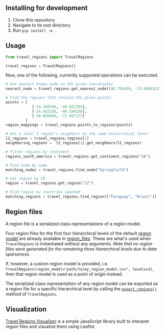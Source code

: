 ## Installing for development

1. Clone this repository
2. Navigate to its root directory
3. Run `pip install -e .`

## Usage

```python
from travel_regions import TravelRegions

travel_regions = TravelRegions()
```

Now, one of the following, currently supported operations can be executed.

```python
# Get nearest known node to the given coordinates
nearest_node = travel_regions.get_nearest_node((40.781459, -73.966551))

# Find the regions that contain the given points
points = [
            [-14.269798, -40.821783],
            [-24.452236, -48.556158],
            [-38.826944, -71.847173]
         ]
region_mappings = travel_regions.points_to_regions(points)

# Get a level 2 region's neighbors on the same hierarchical level
l2_regions = travel_regions.regions[2]
neighboring_regions =  l2_regions[1].get_neighbors(l2_regions)

# Filter regions by continent
regions_south_america = travel_regions.get_continent_regions("SA")

# Find node by name
matching_nodes = travel_regions.find_node("Springfield")

# Get region by ID
region = travel_regions.get_region("22")

# Find region by countries spanned
matching_regions = travel_regions.find_region(["Paraguay", "Brazil"])
```

## Region files

A region file is a serialized class representations of
a region model.

Four region files for the first four hierarchical levels of the default [region
model](/data/communities_-1__with_distance_multi-level_geonames_cities_7) are already available
in [region_files](/data/region_files). These are what's used when
`TravelRegions` is instantiated without any arguments.
_Note that no region files were generated for the remaining three hierarchical
levels due to data sparseness._

If, however, a custom
region model is provided, i.e.
`TravelRegions(region_model="path/to/my_region_model.csv", levels=3)`, then that
region model is used as a point of origin instead.

The serialized class representation of any region model can be exported as a region file
for a specific hierarchical level by
calling the [`export_regions()`](src/regions.py#L180-L191) method of `TravelRegions`.

## Visualization

[Travel Regions Visualizer](https://github.com/osharaki/travel_regions_visualizer) is a simple JavaScript library built to interpret region files and visualize them using Leaflet.

